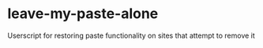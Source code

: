 # leave-my-paste-alone
Userscript for restoring paste functionality on sites that attempt to remove it
